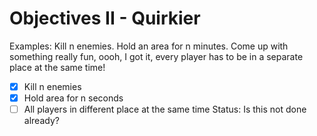 # Objectives II - Quirkier
Examples: Kill n enemies. Hold an area for n minutes. Come up with something really fun, oooh, I got it, every player has to be in a separate place at the same time!
- [x] Kill n enemies
- [x] Hold area for n seconds 
- [ ] All players in different place at the same time
Status: Is this not done already?